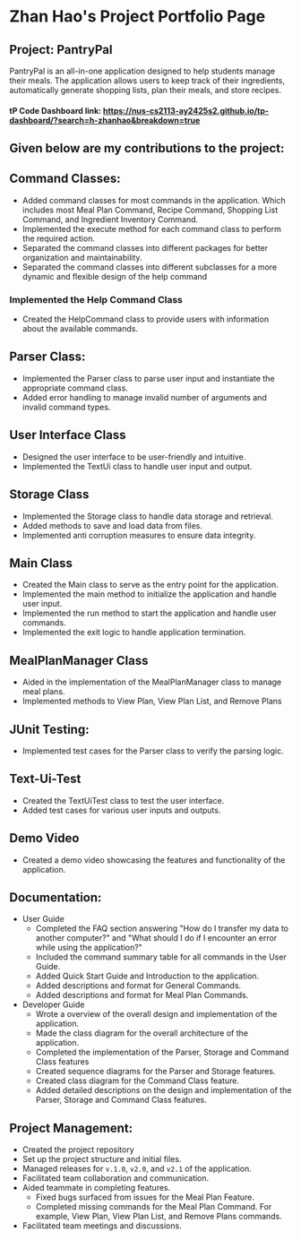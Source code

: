 # Zhan Hao's Project Portfolio Page

## Project: PantryPal

PantryPal is an all-in-one application designed to help students manage their meals.
The application allows users to keep track of their ingredients, automatically generate shopping lists,
plan their meals, and store recipes. 

#### tP Code Dashboard link: https://nus-cs2113-ay2425s2.github.io/tp-dashboard/?search=h-zhanhao&breakdown=true

## Given below are my contributions to the project:
## **Command Classes**:          
  - Added command classes for most commands in the application. Which includes most Meal Plan Command, Recipe Command, 
    Shopping List Command, and Ingredient Inventory Command.
  - Implemented the execute method for each command class to perform the required action.
  - Separated the command classes into different packages for better organization and maintainability.
  - Separated the command classes into different subclasses for a more dynamic and flexible design of the help command
### Implemented the Help Command Class
  - Created the HelpCommand class to provide users with information about the available commands.
## **Parser Class**: 
   - Implemented the Parser class to parse user input and instantiate the appropriate command class.
   - Added error handling to manage invalid number of arguments and invalid command types.

## **User Interface Class**
  - Designed the user interface to be user-friendly and intuitive.
  - Implemented the TextUi class to handle user input and output.
## **Storage Class**
  - Implemented the Storage class to handle data storage and retrieval.
  - Added methods to save and load data from files.
  - Implemented anti corruption measures to ensure data integrity.

## **Main Class**
  - Created the Main class to serve as the entry point for the application.
  - Implemented the main method to initialize the application and handle user input.
  - Implemented the run method to start the application and handle user commands.
  - Implemented the exit logic to handle application termination.

## **MealPlanManager Class**
  - Aided in the implementation of the MealPlanManager class to manage meal plans.
  - Implemented methods to View Plan, View Plan List, and Remove Plans

## **JUnit Testing:**
  - Implemented test cases for the Parser class to verify the parsing logic.

## **Text-Ui-Test**
  - Created the TextUiTest class to test the user interface.
  - Added test cases for various user inputs and outputs.

## **Demo Video**
- Created a demo video showcasing the features and functionality of the application.

## **Documentation**:
- User Guide
    - Completed the FAQ section answering "How do I transfer my data to another computer?" and "What should I do if I encounter an error while using the application?"
    - Included the command summary table for all commands in the User Guide.
    - Added Quick Start Guide and Introduction to the application.
    - Added descriptions and format for General Commands.
    - Added descriptions and format for Meal Plan Commands.
- Developer Guide
    - Wrote a overview of the overall design and implementation of the application.
    - Made the class diagram for the overall architecture of the application.
    - Completed the implementation of the Parser, Storage and Command Class features
    - Created sequence diagrams for the Parser and Storage features.
    - Created class diagram for the Command Class feature.
    - Added detailed descriptions on the design and implementation of the Parser, Storage and Command Class features.

## **Project Management**:
- Created the project repository 
- Set up the project structure and initial files.
- Managed releases for `v.1.0`, `v2.0`, and `v2.1` of the application.
- Facilitated team collaboration and communication.
- Aided teammate in completing features.
  - Fixed bugs surfaced from issues for the Meal Plan Feature.
  - Completed missing commands for the Meal Plan Command. For example, View Plan, View Plan List, and Remove Plans commands.
- Facilitated team meetings and discussions.

    



